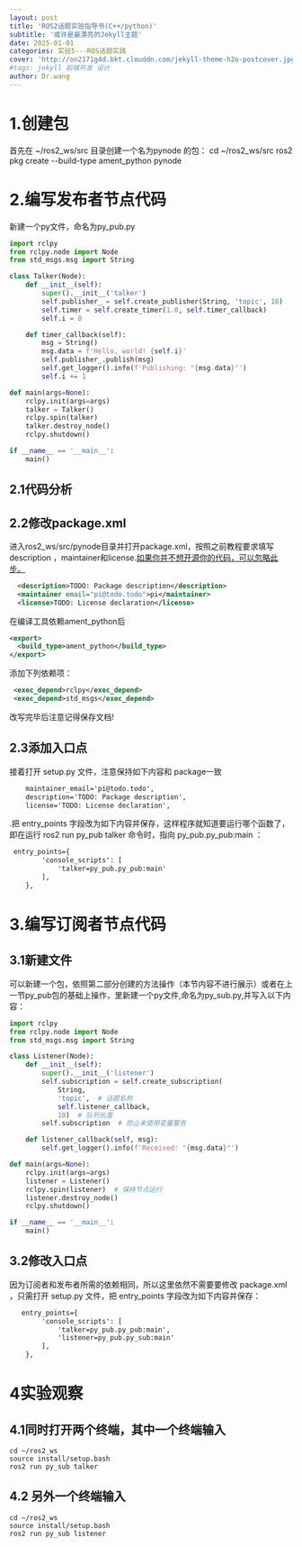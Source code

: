 ```yaml
---
layout: post
title: 'ROS2话题实验指导书(C++/python)'
subtitle: '或许是最漂亮的Jekyll主题'
date: 2025-01-01
categories: 实验5---ROS话题实践
cover: 'http://on2171g4d.bkt.clouddn.com/jekyll-theme-h2o-postcover.jpg'
#tags: jekyll 前端开发 设计
author: Dr.wang
---
```

# 1.创建包

首先在 ~/ros2_ws/src 目录创建一个名为pynode 的包：
cd ~/ros2_ws/src 
ros2 pkg create --build-type ament_python pynode
# 2.编写发布者节点代码
新建一个py文件，命名为py_pub.py
```python
import rclpy
from rclpy.node import Node
from std_msgs.msg import String

class Talker(Node):
    def __init__(self):
        super().__init__('talker')
        self.publisher_ = self.create_publisher(String, 'topic', 10)
        self.timer = self.create_timer(1.0, self.timer_callback)
        self.i = 0

    def timer_callback(self):
        msg = String()
        msg.data = f'Hello, world! {self.i}'
        self.publisher_.publish(msg)
        self.get_logger().info(f'Publishing: "{msg.data}"')
        self.i += 1

def main(args=None):
    rclpy.init(args=args)
    talker = Talker()
    rclpy.spin(talker)
    talker.destroy_node()
    rclpy.shutdown()

if __name__ == '__main__':
    main()
```
## 2.1代码分析
## 2.2修改package.xml
进入ros2_ws/src/pynode目录并打开package.xml，按照之前教程要求填写description ，maintainer和license.<u>如果你并不想开源你的代码，可以忽略此步。</u>

```xml
  <description>TODO: Package description</description>
  <maintainer email="pi@todo.todo">pi</maintainer>
  <license>TODO: License declaration</license>
```
  在编译工具依赖ament_python后
  ```xml  
  <export>
    <build_type>ament_python</build_type>
  </export> 
  ```
  添加下列依赖项：
```xml
 <exec_depend>rclpy</exec_depend>
 <exec_depend>std_msgs</exec_depend>
```
改写完毕后注意记得保存文档!
## 2.3添加入口点
接着打开 setup.py 文件，注意保持如下内容和 package一致
```xml
    maintainer_email='pi@todo.todo',
    description='TODO: Package description',
    license='TODO: License declaration',
```

.把 entry_points 字段改为如下内容并保存，这样程序就知道要运行哪个函数了，即在运行 ros2 run py_pub talker 命令时，指向 py_pub.py_pub:main ：

```xml
 entry_points={
        'console_scripts': [
            'talker=py_pub.py_pub:main'
        ],
    },
```
# 3.编写订阅者节点代码
## 3.1新建文件
可以新建一个包，依照第二部分创建的方法操作（本节内容不进行展示）或者在上一节py_pub包的基础上操作，里新建一个py文件,命名为py_sub.py,并写入以下内容：
```python
import rclpy
from rclpy.node import Node
from std_msgs.msg import String

class Listener(Node):
    def __init__(self):
        super().__init__('listener')
        self.subscription = self.create_subscription(
            String,
            'topic',  # 话题名称
            self.listener_callback,
            10)  # 队列长度
        self.subscription  # 防止未使用变量警告

    def listener_callback(self, msg):
        self.get_logger().info(f'Received: "{msg.data}"')

def main(args=None):
    rclpy.init(args=args)
    listener = Listener()
    rclpy.spin(listener)  # 保持节点运行
    listener.destroy_node()
    rclpy.shutdown()

if __name__ == '__main__':
    main()

```
## 3.2修改入口点
因为订阅者和发布者所需的依赖相同，所以这里依然不需要要修改 package.xml ，只需打开 setup.py 文件，把 entry_points 字段改为如下内容并保存：
```xml
   entry_points={
        'console_scripts': [
            'talker=py_pub.py_pub:main',
            'listener=py_pub.py_sub:main'
        ],
    },
```
# 4实验观察
## 4.1同时打开两个终端，其中一个终端输入
```
cd ~/ros2_ws
source install/setup.bash
ros2 run py_sub talker
```
## 4.2 另外一个终端输入
```
cd ~/ros2_ws
source install/setup.bash
ros2 run py_sub listener
```
